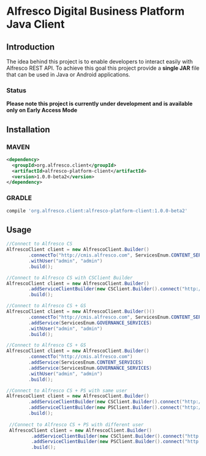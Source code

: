 # Alfresco Digital Business Platform Java Client

## Introduction
The idea behind this project is to enable developers to interact easily with Alfresco REST API.
To achieve this goal this project provide a **single JAR** file that can be used in Java or Android applications.

### Status
**Please note this project is currently under development and is available only on Early Access Mode**

## Installation

### MAVEN

```xml
<dependency>
  <groupId>org.alfresco.client</groupId>
  <artifactId>alfresco-platform-client</artifactId>
  <version>1.0.0-beta2</version>
</dependency>
```

### GRADLE
```gradle
compile 'org.alfresco.client:alfresco-platform-client:1.0.0-beta2'
```

## Usage
```java
//Connect to Alfresco CS
AlfrescoClient client = new AlfrescoClient.Builder()
        .connectTo("http://cmis.alfresco.com", ServicesEnum.CONTENT_SERVICES)
        .withUser("admin", "admin")
        .build();

//Connect to Alfresco CS with CSClient Builder
AlfrescoClient client = new AlfrescoClient.Builder()
        .addServiceClientBuilder(new CSClient.Builder().connect("http://cmis.alfresco.com", "admin", "admin"))
        .build();

//Connect to Alfresco CS + GS
AlfrescoClient client = new AlfrescoClient.Builder()()
        .connectTo("http://cmis.alfresco.com", ServicesEnum.CONTENT_SERVICES)
        .addService(ServicesEnum.GOVERNANCE_SERVICES)
        .withUser("admin", "admin")
        .build();

//Connect to Alfresco CS + GS
AlfrescoClient client = new AlfrescoClient.Builder()
        .connectTo("http://cmis.alfresco.com")
        .addService(ServicesEnum.CONTENT_SERVICES)
        .addService(ServicesEnum.GOVERNANCE_SERVICES)
        .withUser("admin", "admin")
        .build();

//Connect to Alfresco CS + PS with same user
AlfrescoClient client = new AlfrescoClient.Builder()
        .addServiceClientBuilder(new CSClient.Builder().connect("http://cmis.alfresco.com", "admin", "admin"))
        .addServiceClientBuilder(new PSClient.Builder().connect("http://localhost:8080/activiti-app", "admin@app.activiti.com", "admin"))
        .build();
        
 //Connect to Alfresco CS + PS with different user      
 AlfrescoClient client = new AlfrescoClient.Builder()
         .addServiceClientBuilder(new CSClient.Builder().connect("http://cmis.alfresco.com", "admin", "admin"))
         .addServiceClientBuilder(new PSClient.Builder().connect("http://localhost:8080/activiti-app", "admin@app.activiti.com", "admin"))
         .build();
```
